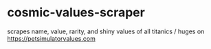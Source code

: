 # cosmic-values-scraper
scrapes name, value, rarity, and shiny values of all titanics / huges on https://petsimulatorvalues.com
